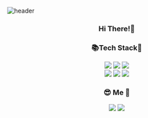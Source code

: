 ![header](https://capsule-render.vercel.app/api?type=waving&color=timeAuto&height=200&section=header&text=WelCome✨&desc=Go%20Eun's%20GitHub!&descAlign=36&fdontSize=80)

<!--
**goeun208/goeun208** is a ✨ _special_ ✨ repository because its `README.md` (this file) appears on your GitHub profile.

Here are some ideas to get you started:

- 🔭 I’m currently working on ...
- 🌱 I’m currently learning ...
- 👯 I’m looking to collaborate on ...
- 🤔 I’m looking for help with ...
- 💬 Ask me about ...
- 📫 How to reach me: ...
- 😄 Pronouns: ...
- ⚡ Fun fact: ...
-->

<div align="center" ><h3>Hi There!👋</h3></div>
<div align="center" ><h3>📚Tech Stack🧸</h3>
<div align="center">
	<img src="https://img.shields.io/badge/HTML5-E34F26?style=for-the-badge&logo=html5&logoColor=white">
	<img src="https://img.shields.io/badge/CSS3-1572B6?style=for-the-badge&logo=css3&logoColor=white">
	<img src="https://img.shields.io/badge/Javascript-F7DF1E?style=for-the-badge&logo=javascript&logoColor=white">	
</div>
<div align="center">
	<img src="https://img.shields.io/badge/Typescript-3178C6?style=for-the-badge&logo=typescript&logoColor=white">
	<img src="https://img.shields.io/badge/React-61DAFB?style=for-the-badge&logo=react&logoColor=white">
	<img src="https://img.shields.io/badge/Node.js-339933?style=for-the-badge&logo=node.js&logoColor=white">
</div>
	</div>
<div height="30">    </div>



<div align="center">
	<h3>😎 Me 🐣</h3>
<div align="center">
	<img src="https://img.shields.io/badge/Tistory-000000?style=for-the-badge&logo=tistory&logoColor=white">
	<img src="https://img.shields.io/badge/Notion-000000?style=for-the-badge&logo=notion&logoColor=white">
	</div>
</div>

